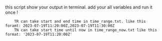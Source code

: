 this script show your output in terminal.
add your all variables and run it once ! 

        TR can take start and end time in time_range.txt. like this foramt: 2023-07-19T11:20:00Z,2023-07-19T11:30:00Z
        TN can take start time until now in time_range_now.txt like this format: '2023-07-19T11:20:00Z'
